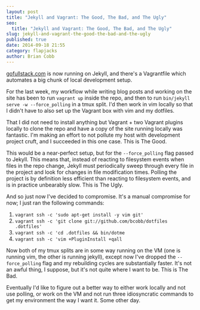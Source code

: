 ```yaml
---
layout: post
title: "Jekyll and Vagrant: The Good, The Bad, and The Ugly"
seo:
  title: "Jekyll and Vagrant: The Good, The Bad, and The Ugly"
slug: jekyll-and-vagrant-the-good-the-bad-and-the-ugly
published: true
date: 2014-09-18 21:55
category: flapjacks
author: Brian Cobb
---
```


[gofullstack.com](http://gofullstack.com) is now running on Jekyll, and there's a Vagrantfile which automates a big chunk of local development setup.

For the last week, my workflow while writing blog posts and working on the site has been to run `vagrant up` inside the repo, and then to run `bin/jekyll serve -w --force_polling` in a tmux split. I'd then work in vim locally so that I didn't have to also set up the Vagrant box with vim and my dotfiles.

That I did not need to install anything but Vagrant + two Vagrant plugins locally to clone the repo and have a copy of the site running locally was fantastic. I'm making an effort to not pollute my host with development project cruft, and I succeeded in this one case. This is The Good.

This would be a near-perfect setup, but for the `--force_polling` flag passed to Jekyll. This means that, instead of reacting to filesystem events when files in the repo change, Jekyll must periodically sweep through every file in the project and look for changes in file modification times. Polling the project is by definition less efficient than reacting to filesystem events, and is in practice unbearably slow. This is The Ugly.

And so just now I've decided to compromise. It's a manual compromise for now; I just ran the following commands:

1.  `vagrant ssh -c 'sudo apt-get install -y vim git'`
1.  `vagrant ssh -c 'git clone git://github.com/bcobb/dotfiles .dotfiles'`
1.  `vagrant ssh -c 'cd .dotfiles && bin/dotme`
1.  `vagrant ssh -c 'vim +PluginInstall +qall`

Now both of my tmux splits are in some way running on the VM (one is running vim, the other is running jekyll), except now I've dropped the `--force_polling` flag and my rebuilding cycles are substantially faster. It's not an awful thing, I suppose, but it's not quite where I want to be. This is The Bad.

Eventually I'd like to figure out a better way to either work locally and not use polling, or work on the VM and not run three idiosyncratic commands to get my environment the way I want it. Some other day.
